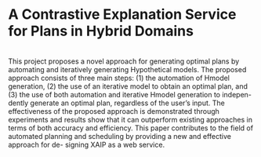 # A Contrastive Explanation Service for Plans in Hybrid Domains
<br>
This project proposes a novel approach for generating optimal
plans by automating and iteratively generating Hypothetical
models. The proposed approach consists of three main steps:
(1) the automation of Hmodel generation, (2) the use of an
iterative model to obtain an optimal plan, and (3) the use of
both automation and iterative Hmodel generation to indepen-
dently generate an optimal plan, regardless of the user’s input.
The effectiveness of the proposed approach is demonstrated
through experiments and results show that it can outperform
existing approaches in terms of both accuracy and efficiency.
This paper contributes to the field of automated planning and
scheduling by providing a new and effective approach for de-
signing XAIP as a web service.

